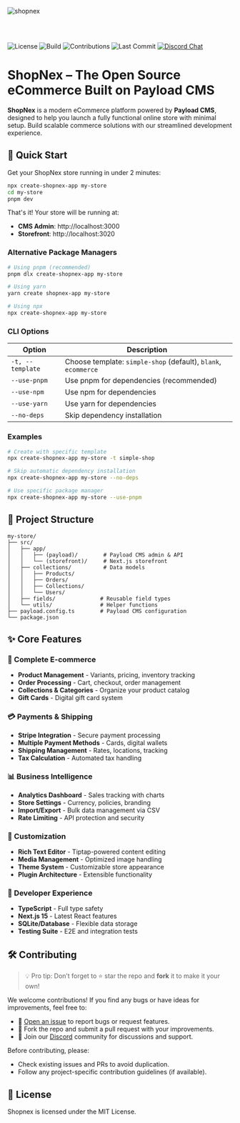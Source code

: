 ![shopnex](https://github.com/user-attachments/assets/d14a5926-dc54-486b-92c9-8bdc7133abb7)

<br/>
<br/>

![License](https://img.shields.io/github/license/shopnex-ai/shopnex)
![Build](https://img.shields.io/github/actions/workflow/status/shopnex-ai/shopnex/ci.yaml)
![Contributions](https://img.shields.io/badge/contributions-welcome-brightgreen)
![Last Commit](https://img.shields.io/github/last-commit/shopnex-ai/shopnex)
<a href="https://discord.gg/6NTt49jguY">
<img src="https://img.shields.io/badge/chat-on%20discord-7289DA.svg" alt="Discord Chat" />
</a>

# ShopNex – The Open Source eCommerce Built on Payload CMS

**ShopNex** is a modern eCommerce platform powered by **Payload CMS**, designed to help you launch a fully functional online store with minimal setup. Build scalable commerce solutions with our streamlined development experience.

## 🚀 Quick Start

Get your ShopNex store running in under 2 minutes:

```bash
npx create-shopnex-app my-store
cd my-store
pnpm dev
```

That's it! Your store will be running at:
- **CMS Admin**: http://localhost:3000
- **Storefront**: http://localhost:3020

### Alternative Package Managers

```bash
# Using pnpm (recommended)
pnpm dlx create-shopnex-app my-store

# Using yarn
yarn create shopnex-app my-store

# Using npx
npx create-shopnex-app my-store
```

### CLI Options

| Option | Description |
|--------|-------------|
| `-t, --template` | Choose template: `simple-shop` (default), `blank`, `ecommerce` |
| `--use-pnpm` | Use pnpm for dependencies (recommended) |
| `--use-npm` | Use npm for dependencies |
| `--use-yarn` | Use yarn for dependencies |
| `--no-deps` | Skip dependency installation |

### Examples

```bash
# Create with specific template
npx create-shopnex-app my-store -t simple-shop

# Skip automatic dependency installation
npx create-shopnex-app my-store --no-deps

# Use specific package manager
npx create-shopnex-app my-store --use-pnpm
```

## 📁 Project Structure

```text
my-store/
├── src/
│   ├── app/
│   │   ├── (payload)/        # Payload CMS admin & API
│   │   └── (storefront)/     # Next.js storefront
│   ├── collections/          # Data models
│   │   ├── Products/
│   │   ├── Orders/
│   │   ├── Collections/
│   │   └── Users/
│   ├── fields/              # Reusable field types
│   └── utils/               # Helper functions
├── payload.config.ts        # Payload CMS configuration
└── package.json
```

## ✨ Core Features

### 🛒 Complete E-commerce
- **Product Management** - Variants, pricing, inventory tracking
- **Order Processing** - Cart, checkout, order management
- **Collections & Categories** - Organize your product catalog
- **Gift Cards** - Digital gift card system

### 💳 Payments & Shipping
- **Stripe Integration** - Secure payment processing
- **Multiple Payment Methods** - Cards, digital wallets
- **Shipping Management** - Rates, locations, tracking
- **Tax Calculation** - Automated tax handling

### 📊 Business Intelligence
- **Analytics Dashboard** - Sales tracking with charts
- **Store Settings** - Currency, policies, branding
- **Import/Export** - Bulk data management via CSV
- **Rate Limiting** - API protection and security

### 🎨 Customization
- **Rich Text Editor** - Tiptap-powered content editing
- **Media Management** - Optimized image handling
- **Theme System** - Customizable store appearance
- **Plugin Architecture** - Extensible functionality

### 🚀 Developer Experience
- **TypeScript** - Full type safety
- **Next.js 15** - Latest React features
- **SQLite/Database** - Flexible data storage
- **Testing Suite** - E2E and integration tests

## 🛠️ Contributing

> 💡 Pro tip: Don’t forget to ⭐ star the repo and **fork** it to make it your own!

We welcome contributions! If you find any bugs or have ideas for improvements, feel free to:

- 🐛 [Open an issue](https://github.com/your-repo/issues) to report bugs or request features.
- 🔧 Fork the repo and submit a pull request with your improvements.
- 💬 Join our [Discord](https://discord.gg/MFc9x7vdXK) community for discussions and support.

Before contributing, please:

- Check existing issues and PRs to avoid duplication.
- Follow any project-specific contribution guidelines (if available).

## 📄 License

Shopnex is licensed under the MIT License.
